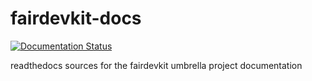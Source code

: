 # fairdevkit-docs
[![Documentation Status](https://readthedocs.org/projects/fairdevkit/badge/?version=latest)](https://fairdevkit.readthedocs.io/en/latest/?badge=latest)

readthedocs sources for the fairdevkit umbrella project documentation
